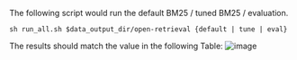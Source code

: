 The following script would run the default BM25 / tuned BM25 / evaluation.
```
sh run_all.sh $data_output_dir/open-retrieval {default | tune | eval}
```

The results should match the value in the following Table:
![image](https://user-images.githubusercontent.com/31640436/129927124-78acf1eb-f269-485b-bc8b-0763c5cfcb9f.png)
